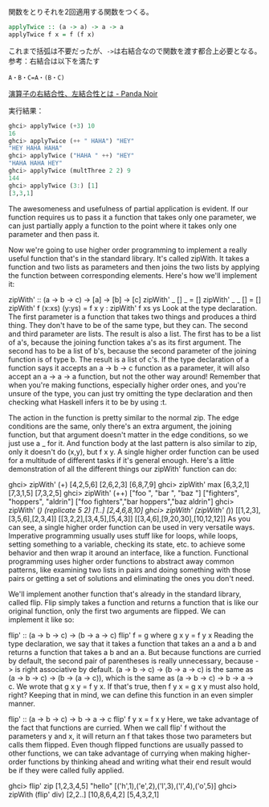 関数をとりそれを2回適用する関数をつくる。
```haskell
applyTwice :: (a -> a) -> a -> a
applyTwice f x = f (f x)
```
これまで括弧は不要だったが、`->`は右結合なので関数を渡す都合上必要となる。
参考：右結合は以下を満たす
```
A・B・C=A・(B・C)
```
[演算子の右結合性、左結合性とは - Panda Noir](https://www.pandanoir.info/entry/2016/06/26/115235)

実行結果：
```haskell
ghci> applyTwice (+3) 10
16
ghci> applyTwice (++ " HAHA") "HEY"
"HEY HAHA HAHA"
ghci> applyTwice ("HAHA " ++) "HEY"
"HAHA HAHA HEY"
ghci> applyTwice (multThree 2 2) 9
144
ghci> applyTwice (3:) [1]
[3,3,1]
```
The awesomeness and usefulness of partial application is evident. If our function requires us to pass it a function that takes only one parameter, we can just partially apply a function to the point where it takes only one parameter and then pass it.

Now we're going to use higher order programming to implement a really useful function that's in the standard library. It's called zipWith. It takes a function and two lists as parameters and then joins the two lists by applying the function between corresponding elements. Here's how we'll implement it:

zipWith' :: (a -> b -> c) -> [a] -> [b] -> [c]
zipWith' _ [] _ = []
zipWith' _ _ [] = []
zipWith' f (x:xs) (y:ys) = f x y : zipWith' f xs ys
Look at the type declaration. The first parameter is a function that takes two things and produces a third thing. They don't have to be of the same type, but they can. The second and third parameter are lists. The result is also a list. The first has to be a list of a's, because the joining function takes a's as its first argument. The second has to be a list of b's, because the second parameter of the joining function is of type b. The result is a list of c's. If the type declaration of a function says it accepts an a -> b -> c function as a parameter, it will also accept an a -> a -> a function, but not the other way around! Remember that when you're making functions, especially higher order ones, and you're unsure of the type, you can just try omitting the type declaration and then checking what Haskell infers it to be by using :t.

The action in the function is pretty similar to the normal zip. The edge conditions are the same, only there's an extra argument, the joining function, but that argument doesn't matter in the edge conditions, so we just use a _ for it. And function body at the last pattern is also similar to zip, only it doesn't do (x,y), but f x y. A single higher order function can be used for a multitude of different tasks if it's general enough. Here's a little demonstration of all the different things our zipWith' function can do:

ghci> zipWith' (+) [4,2,5,6] [2,6,2,3]
[6,8,7,9]
ghci> zipWith' max [6,3,2,1] [7,3,1,5]
[7,3,2,5]
ghci> zipWith' (++) ["foo ", "bar ", "baz "] ["fighters", "hoppers", "aldrin"]
["foo fighters","bar hoppers","baz aldrin"]
ghci> zipWith' (*) (replicate 5 2) [1..]
[2,4,6,8,10]
ghci> zipWith' (zipWith' (*)) [[1,2,3],[3,5,6],[2,3,4]] [[3,2,2],[3,4,5],[5,4,3]]
[[3,4,6],[9,20,30],[10,12,12]]
As you can see, a single higher order function can be used in very versatile ways. Imperative programming usually uses stuff like for loops, while loops, setting something to a variable, checking its state, etc. to achieve some behavior and then wrap it around an interface, like a function. Functional programming uses higher order functions to abstract away common patterns, like examining two lists in pairs and doing something with those pairs or getting a set of solutions and eliminating the ones you don't need.

We'll implement another function that's already in the standard library, called flip. Flip simply takes a function and returns a function that is like our original function, only the first two arguments are flipped. We can implement it like so:

flip' :: (a -> b -> c) -> (b -> a -> c)
flip' f = g
    where g x y = f y x
Reading the type declaration, we say that it takes a function that takes an a and a b and returns a function that takes a b and an a. But because functions are curried by default, the second pair of parentheses is really unnecessary, because -> is right associative by default. (a -> b -> c) -> (b -> a -> c) is the same as (a -> b -> c) -> (b -> (a -> c)), which is the same as (a -> b -> c) -> b -> a -> c. We wrote that g x y = f y x. If that's true, then f y x = g x y must also hold, right? Keeping that in mind, we can define this function in an even simpler manner.

flip' :: (a -> b -> c) -> b -> a -> c
flip' f y x = f x y
Here, we take advantage of the fact that functions are curried. When we call flip' f without the parameters y and x, it will return an f that takes those two parameters but calls them flipped. Even though flipped functions are usually passed to other functions, we can take advantage of currying when making higher-order functions by thinking ahead and writing what their end result would be if they were called fully applied.

ghci> flip' zip [1,2,3,4,5] "hello"
[('h',1),('e',2),('l',3),('l',4),('o',5)]
ghci> zipWith (flip' div) [2,2..] [10,8,6,4,2]
[5,4,3,2,1]